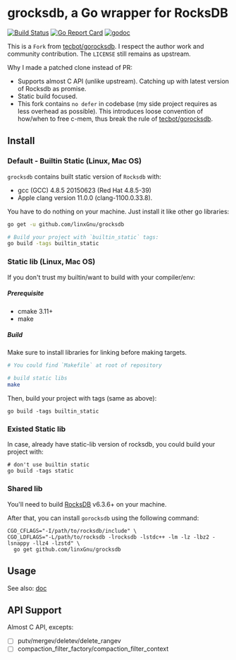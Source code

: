 # grocksdb, a Go wrapper for RocksDB

[![Build Status](https://travis-ci.org/linxGnu/grocksdb.svg?branch=master)](https://travis-ci.org/linxGnu/grocksdb)
[![Go Report Card](https://goreportcard.com/badge/github.com/linxGnu/grocksdb)](https://goreportcard.com/report/github.com/linxGnu/grocksdb)
[![godoc](https://img.shields.io/badge/docs-GoDoc-green.svg)](https://godoc.org/github.com/linxGnu/grocksdb)

This is a `Fork` from [tecbot/gorocksdb](https://github.com/tecbot/gorocksdb). I respect the author work and community contribution.
The `LICENSE` still remains as upstream.

Why I made a patched clone instead of PR:
- Supports almost C API (unlike upstream). Catching up with latest version of Rocksdb as promise.
- Static build focused.
- This fork contains `no defer` in codebase (my side project requires as less overhead as possible). This introduces loose
convention of how/when to free c-mem, thus break the rule of [tecbot/gorocksdb](https://github.com/tecbot/gorocksdb).

## Install

### Default - Builtin Static (Linux, Mac OS)

`grocksdb` contains built static version of `Rocksdb` with:
- gcc (GCC) 4.8.5 20150623 (Red Hat 4.8.5-39)
- Apple clang version 11.0.0 (clang-1100.0.33.8). 

You have to do nothing on your machine. Just install it like other go libraries:

```bash
go get -u github.com/linxGnu/grocksdb

# Build your project with `builtin_static` tags:
go build -tags builtin_static
```

### Static lib (Linux, Mac OS)

If you don't trust my builtin/want to build with your compiler/env:

##### Prerequisite
- cmake 3.11+
- make

##### Build

Make sure to install libraries for linking before making targets.

```bash
# You could find `Makefile` at root of repository

# build static libs
make
```

Then, build your project with tags (same as above):

```
go build -tags builtin_static
```

### Existed Static lib

In case, already have static-lib version of rocksdb, you could build your project with:

```
# don't use builtin static
go build -tags static
```

### Shared lib

You'll need to build [RocksDB](https://github.com/facebook/rocksdb) v6.3.6+ on your machine.

After that, you can install `gorocksdb` using the following command:

    CGO_CFLAGS="-I/path/to/rocksdb/include" \
    CGO_LDFLAGS="-L/path/to/rocksdb -lrocksdb -lstdc++ -lm -lz -lbz2 -lsnappy -llz4 -lzstd" \
      go get github.com/linxGnu/grocksdb

## Usage

See also: [doc](https://godoc.org/github.com/linxGnu/grocksdb)

## API Support

Almost C API, excepts:
- [ ] putv/mergev/deletev/delete_rangev
- [ ] compaction_filter_factory/compaction_filter_context

